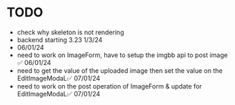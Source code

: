 # TODO
- check why skeleton is not rendering
- backend starting 3.23 1/3/24
- 06/01/24
- need to work on ImageForm, have to setup the imgbb api to post image ✅ 06/01/24
- need to get the value of the uploaded image then set the value on the EditImageModaL✅ 07/01/24
- need to work on the post operation of ImageForm & update for EditImageModaL✅ 07/01/24